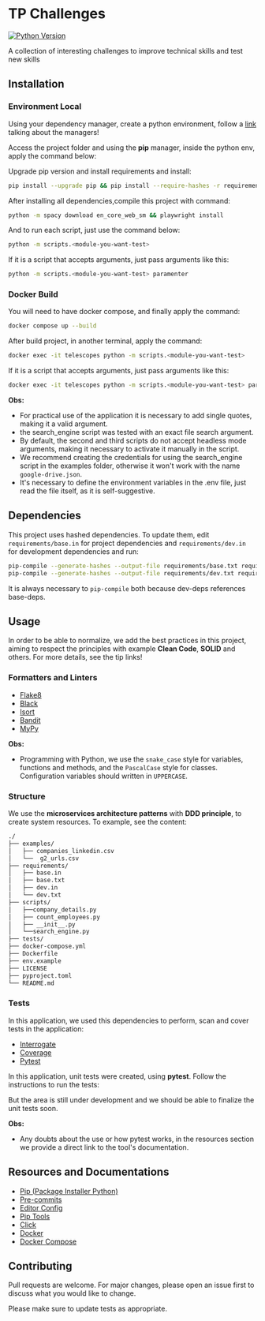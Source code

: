 # TP Challenges

[![Python Version][python-image]][python-url]


A collection of interesting challenges to improve technical skills and test new skills

## Installation

### Environment Local

Using your dependency manager, create a python environment, follow a [link](https://ahmed-nafies.medium.com/pip-pipenv-poetry-or-conda-7d2398adbac9) talking about the managers!

Access the project folder and using the **pip** manager, inside the python env, apply the command below:

Upgrade pip version and install requirements and install:

```sh
pip install --upgrade pip && pip install --require-hashes -r requirements/dev.txt
```
After installing all dependencies,compile this project with command:

```sh
python -m spacy download en_core_web_sm && playwright install
```

And to run each script, just use the command below:
```sh
python -m scripts.<module-you-want-test>
```

If it is a script that accepts arguments, just pass arguments like this:
```sh
python -m scripts.<module-you-want-test> paramenter
```

### Docker Build

You will need to have docker compose, and finally apply the command:

```sh
docker compose up --build
```

After build project, in another terminal, apply the command:

```sh
docker exec -it telescopes python -m scripts.<module-you-want-test>
```

If it is a script that accepts arguments, just pass arguments like this:
```sh
docker exec -it telescopes python -m scripts.<module-you-want-test> paramenter
```

**Obs:**

* For practical use of the application it is necessary to add single quotes, making it a valid argument.
* the search_engine script was tested with an exact file search argument.
* By default, the second and third scripts do not accept headless mode arguments, making it necessary to activate it manually in the script.
* We recommend creating the credentials for using the search_engine script in the examples folder, otherwise it won't work with the name `google-drive.json`.
* It's necessary to define the environment variables in the .env file, just read the file itself, as it is self-suggestive.


## Dependencies

This project uses hashed dependencies. To update them, edit `requirements/base.in` for project dependencies and `requirements/dev.in` for development dependencies and run:
```sh
pip-compile --generate-hashes --output-file requirements/base.txt requirements/base.in && \
pip-compile --generate-hashes --output-file requirements/dev.txt requirements/dev.in
```
It is always necessary to `pip-compile` both because dev-deps references base-deps.

## Usage

In order to be able to normalize, we add the best practices in this project, aiming to respect the principles with example **Clean Code**, **SOLID** and others. For more details, see the tip links!


### Formatters and Linters

* [Flake8](https://flake8.pycqa.org/en/latest/index.html)
* [Black](https://black.readthedocs.io/en/stable/)
* [Isort](https://isort.readthedocs.io/en/latest/)
* [Bandit](https://bandit.readthedocs.io/en/latest/)
* [MyPy](https://mypy.readthedocs.io/en/stable/)

**Obs:**

* Programming with Python, we use the `snake_case` style for variables, functions and methods, and the `PascalCase` style for classes. Configuration variables should written in `UPPERCASE`.

### Structure

We use the **microservices architecture patterns** with **DDD principle**, to create system resources. To example, see the content:

```sh
./
├── examples/
│   ├── companies_linkedin.csv
│   └──  g2_urls.csv
├── requirements/
│   ├── base.in
│   ├── base.txt
│   ├── dev.in
│   └── dev.txt
├── scripts/
│   ├──company_details.py
│   ├── count_employees.py
│   ├── __init__.py
│   └──search_engine.py
├── tests/
├── docker-compose.yml
├── Dockerfile
├── env.example
├── LICENSE
├── pyproject.toml
└── README.md

```

### Tests

In this application, we used this dependencies to perform, scan and cover tests in the application:

* [Interrogate](https://interrogate.readthedocs.io/en/latest/)
* [Coverage](https://coverage.readthedocs.io/en/7.3.2/)
* [Pytest](https://docs.pytest.org/en/7.4.x/)

In this application, unit tests were created, using **pytest**. Follow the instructions to run the tests:

But the area is still under development and we should be able to finalize the unit tests soon.

**Obs:**

* Any doubts about the use or how pytest works, in the resources section we provide a direct link to the tool's documentation.


## Resources and Documentations

* [Pip (Package Installer Python)](https://pip.pypa.io/en/stable/)
* [Pre-commits](https://pre-commit.com/index.html)
* [Editor Config](https://editorconfig.org/)
* [Pip Tools](https://github.com/jazzband/pip-tools)
* [Click](https://click.palletsprojects.com/en/8.1.x/)
* [Docker](https://docs.docker.com/get-started/)
* [Docker Compose](https://docs.docker.com/compose/)

## Contributing

Pull requests are welcome. For major changes, please open an issue first to discuss what you would like to change.

Please make sure to update tests as appropriate.

[python-url]: https://www.python.org/dev/peps/pep-0596/
[python-image]: https://img.shields.io/badge/python-v3.10-blue
